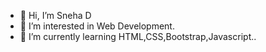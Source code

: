 - 👋 Hi, I’m Sneha D
- 👀 I’m interested in Web Development.
- 🌱 I’m currently learning HTML,CSS,Bootstrap,Javascript..
  

<!---
Snehad07/Snehad07 is a ✨ special ✨ repository because its `README.md` (this file) appears on your GitHub profile.
You can click the Preview link to take a look at your changes.
--->
